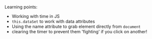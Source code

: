 Learning points:

* Working with time in JS
* `this.dataSet` to work with data attributes
* Using the name attribute to grab element directly from `document`
* clearing the timer to prevent them 'fighting' if you click on another!
